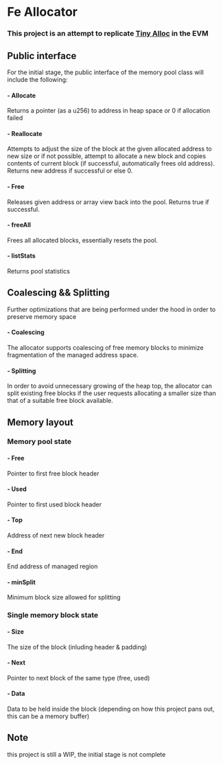
# Fe Allocator 

### This project is an attempt to replicate [Tiny Alloc](https://github.com/thi-ng/umbrella/tree/develop/packages/malloc) in the EVM 

## Public interface 
 
For the initial stage, the public interface of the memory pool class will include the following: 

#### - Allocate

   Returns a pointer (as a u256) to address in heap space or 0 if allocation failed  

#### - Reallocate 

   Attempts to adjust the size of the block at the given allocated address to new size or if not possible, attempt to allocate a new block and copies contents of current block (if successful, automatically frees old address). Returns new address if successful or else 0.

#### - Free

   Releases given address or array view back into the pool. Returns true if successful.

#### - freeAll

   Frees all allocated blocks, essentially resets the pool.

#### - listStats

   Returns pool statistics


## Coalescing && Splitting

Further optimizations that are being performed under the hood in order to preserve memory space

#### - Coalescing
 
   The allocator supports coalescing of free memory blocks to minimize fragmentation of the managed address space.

#### - Splitting 

   In order to avoid unnecessary growing of the heap top, the allocator can split existing free blocks if the user requests allocating a smaller size than that of a suitable free block available.

## Memory layout 

### Memory pool state

#### - Free 

   Pointer to first free block header

#### - Used 

  Pointer to first used block header

#### - Top

   Address of next new block header

#### - End

   End address of managed region 

#### - minSplit 

   Minimum block size allowed for splitting


### Single memory block state

#### - Size

   The size of the block (inluding header & padding)

#### - Next
 
   Pointer to next block of the same type (free, used)

#### - Data

   Data to be held inside the block (depending on how this project pans out, this can be a memory buffer)

## Note

this project is still a WIP, the initial stage is not complete

